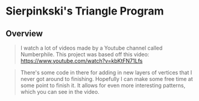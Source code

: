 # Sierpinkski's Triangle Program

## Overview

> I watch a lot of videos made by a Youtube channel called Numberphile. This project was based off this video:
    https://www.youtube.com/watch?v=kbKtFN71Lfs

> There's some code in there for adding in new layers of vertices that I never got around to finishing. Hopefully I can
make some free time at some point to finish it. It allows for even more interesting patterns, which you can see in the 
video.
